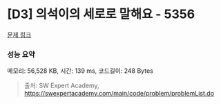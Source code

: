 # [D3] 의석이의 세로로 말해요 - 5356 

[문제 링크](https://swexpertacademy.com/main/code/problem/problemDetail.do?contestProbId=AWVWgkP6sQ0DFAUO) 

### 성능 요약

메모리: 56,528 KB, 시간: 139 ms, 코드길이: 248 Bytes



> 출처: SW Expert Academy, https://swexpertacademy.com/main/code/problem/problemList.do